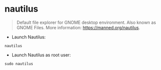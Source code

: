 # nautilus

> Default file explorer for GNOME desktop environment.
> Also known as GNOME Files.
> More information: <https://manned.org/nautilus>.

- Launch Nautilus:

`nautilus`

- Launch Nautilus as root user:

`sudo nautilus`

